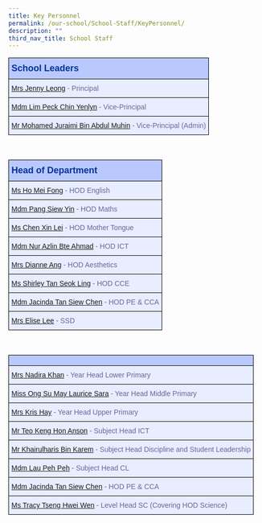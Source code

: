 ```yaml
---
title: Key Personnel
permalink: /our-school/School-Staff/KeyPersonnel/
description: ""
third_nav_title: School Staff
---
```

<style type="text/css">
.tg  {border-collapse:collapse;border-color:#aabcfe;border-spacing:0;}
.tg td{background-color:#e8edff;border-color:#aabcfe;border-style:solid;border-width:1px;color:#669;
  font-family:Arial, sans-serif;font-size:14px;overflow:hidden;padding:10px 5px;word-break:normal;}
.tg th{background-color:#b9c9fe;border-color:#aabcfe;border-style:solid;border-width:1px;color:#039;
  font-family:Arial, sans-serif;font-size:14px;font-weight:normal;overflow:hidden;padding:10px 5px;word-break:normal;}
.tg .tg-18eh{border-color:#000000;font-weight:bold;text-align:center;vertical-align:middle}
.tg .tg-s25z{border-color:#000000;font-size:18px;font-weight:bold;text-align:left;vertical-align:top}
.tg .tg-73oq{border-color:#000000;text-align:left;vertical-align:top}
</style>
<table class="tg" style="undefined;table-layout: fixed; width: 600px">
<thead>
  <tr>
    <th class="tg-s25z">School Leaders</th>
  </tr>
</thead>
<tbody>
<tr><td class="tg-73oq"><a href="mailto:damai_ps@moe.edu.sg">Mrs Jenny Leong</a> - Principal</tr>
<tr><td class="tg-73oq"><a href="mailto:damai_ps@moe.edu.sg">Mdm Lim Peck Chin Yenlyn</a> - Vice-Principal</tr>
<tr><td class="tg-73oq"><a href="mailto:damai_ps@moe.edu.sg">Mr Mohamed Juraimi Bin Abdul Muhin</a> - Vice-Principal (Admin)</tr>
</tbody>
</table>
<br>
<table class="tg" style="undefined;table-layout: fixed; width: 600px">
<thead>
  <tr>
    <th class="tg-s25z">Head of Department</th>
  </tr>
</thead>
<tbody>
<tr><td class="tg-73oq"><a href="mailto:ho_mei_fong@schools.gov.sg">Ms Ho Mei Fong</a> - HOD English</tr>
<tr><td class="tg-73oq"><a href="mailto:pang_siew_yin@schools.gov.sg">Mdm Pang Siew Yin</a> - HOD Maths</tr>
<tr><td class="tg-73oq"><a href="mailto:chen_xin_lei@schools.gov.sg">Ms Chen Xin Lei</a> - HOD Mother Tongue</tr>
<tr><td class="tg-73oq"><a href="mailto:nur_azlin_ahmad@schools.gov.sg">Mdm Nur Azlin Bte Ahmad</a> - HOD ICT</tr>
<tr><td class="tg-73oq"><a href="mailto:ling_liang_chee_dianne@schools.gov.sg">Mrs Dianne Ang</a> - HOD Aesthetics</tr>
<tr><td class="tg-73oq"><a href="mailto:tan_seok_ling_shirley@schools.gov.sg">Ms Shirley Tan Seok Ling</a> - HOD CCE</tr>
<tr><td class="tg-73oq"><a href="mailto:tan_siew_chen_jacinda@schools.gov.sg">Mdm Jacinda Tan Siew Chen</a> - HOD PE & CCA</tr>
<tr><td class="tg-73oq"><a href="mailto:yu_sim_pei_elise@schools.gov.sg">Mrs Elise Lee</a> - SSD</tr>
</tbody>
</table>
<br>
<table class="tg" style="undefined;table-layout: fixed; width: 600px">
<thead>
  <tr>
    <th class="tg-s25z"> </th>
  </tr>
</thead>
<tbody>
<tr><td class="tg-73oq"><a href="mailto:nadira_abdullah@schools.gov.sg">Mrs Nadira Khan</a> - Year Head Lower Primary</tr>
<tr><td class="tg-73oq"><a href="mailto:ong_su_may_laurice@schools.gov.sg">Miss Ong Su May Laurice Sara</a> - Year Head Middle Primary</tr>
<tr><td class="tg-73oq"><a href="mailto:ang_mei_hui@schools.gov.sg">Mrs Kris Hay</a> - Year Head Upper Primary</tr>
<tr><td class="tg-73oq"><a href="mailto:teo_keng_hon@schools.gov.sg">Mr Teo Keng Hon Anson</a> - Subject Head ICT</tr>
<tr><td class="tg-73oq"><a href="mailto:khairulharis_karem@schools.gov.sg">Mr Khairulharis Bin Karem</a> - Subject Head Discipline and Student Leadership</tr>
<tr><td class="tg-73oq"><a href="mailto:lau_peh_peh@schools.gov.sg">Mdm Lau Peh Peh</a> - Subject Head CL</tr>
<tr><td class="tg-73oq"><a href="mailto:tan_siew_chen_jacinda@schools.gov.sg">Mdm Jacinda Tan Siew Chen</a> - HOD PE & CCA</tr>
<tr><td class="tg-73oq"><a href="mailto:tseng_hwei_wen@schools.gov.sg">Ms Tracy Tseng Hwei Wen</a> - Level Head SC (Covering HOD Science)</tr>
</tbody>
</table>